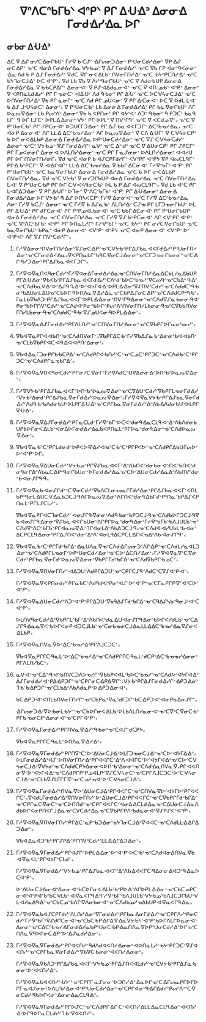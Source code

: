 <h1 align='center'>ᐁᐢᐱᑕᐢᑲᒥᑲᐠ ᐊᐢᑭᐠ ᑭᒋ ᐃᑗᐎᐣ ᐃᓂᓂᐎ ᒥᓂᑯᐎᓯᐎᓇ ᐅᒋ</h1>
<h2>ᓂᑲᓂ ᐃᑗᐎᐣ</h2>
<p>ᐃᑕ ᐁ ᐃᔑ ᓂᓯᑕᐎᓂᒋᑲᑌᐠ ᒥᓯᐌ ᑲ ᑕᔑᐟ ᐎᒋᔕᓂᑐᐎᓂᐠ ᑭᐡᑌᓂᑕᑯᓯᐎᓂᐠ ᐁᑭ ᐃᔑ ᓂᑕᐎᑭᐟ ᓀᐢᑕ ᐊᓂᐃ ᒥᓂᑯᐎᓯᐎᓇ ᐯᔭᑾᓄᐠ ᐁ ᐃᔑ ᒥᓂᑯᐎᓯᐟ ᓀᐢᑕ ᐁᑲ ᒋᑭ ᐊᓂᐢᑫᐸᓂᓂᐠ ᐎᓇ ᐱᑯ ᑲ ᑭ ᐃᔑ ᒥᓂᑯᐎᓯᐟ ᐁᑯᑕ ᐌᒋ ᓂᐸᐎᒪᑲᐠ ᑎᐯᓂᒥᑎᓱᐎᐣ ᓀᐢᑕ ᑾᔭᐢᑭᑕᑎᓯᐎᐣ ᓀᐢᑕ ᑲᔭᒣᓂᑕᒧᐎᐣ ᐅᑕ ᐊᐢᑭᐠ᙮
ᐁᑯ ᒪᑲ ᐁᑲ ᐁ ᐱᓯᐢᑫᓂᒋᑲᑌᐠ ᓀᐢᑕ ᐁ ᐱᑯᓂᑲᑌᑭ ᐃᓂᓂᐎ ᒥᓂᑯᐎᓯᐎᓇ ᐁ ᑲᑾᑕᑭᐃᒋᐠ ᐃᓂᓂᐗᐠ ᐁ ᑭᔑᐗᐃᑯᓇᓂᐗᐠ ᓀᐢᑕ ᐁ ᐊᑎ ᓄᑾᐠ ᐊᐢᑭᐠ ᐃᓂᓂᐤ ᐁ ᐸᑭᑎᓇᒪᑯᐎᓯᐟ ᑭᒋ ᒥᓉᓂᑕᐠ ᐗᐃᑗᐟ ᐱᑯ ᑫᑾᓂᐤ ᑭᒋ ᐃᑗᐟ ᓀᐢᑕ ᐅᑕᐺᔦᓂᑕᒧᐎᐣ ᓀᐢᑕ ᐅᑎᐯᓂᒥᑎᓱᐎᐣ ᐁᑲ ᑭᒋ ᓇᓂᒋᐟ ᓀᐢᑕ ᐱᑯ ᑭᒋ ᓄᑌᐸᓂᐟ ᐁ ᑭᒋ ᐃᑡᓂᐗᐠ ᐅᑕ ᐁ ᐅᑯᒪ ᒪᐗᐨ ᑲ ᐃᔑ ᒧᐡᑌᔦᓂᑕᐠ ᐃᓂᓂᐤ᙮
ᐁ ᑭᐢᑌᓂᑕᑾᐠ ᒪᑲ ᐃᓂᓂᐎ ᒥᓂᑯᐎᓯᐎᐣ ᑭᒋ ᑲᓇᐌᓂᒋᑲᑌᐠ ᐱᒋ ᐅᓇᔓᐌᐎᓂᐠ ᒪᑲ ᑭᔕᐢᐱᐣ ᐃᓂᓂᐤ ᐁᑲ ᑲ ᐸᑭᑎᓂᐟ ᑭᒋ ᐊᔭᐢᐸᐣ ᐱᑐᐡ ᑫᑾᓂᐤ ᑫ ᑭᑐᑕᐠ ᑲᓇᑫ ᒪᒋᐨ ᑫ ᐅᒋ ᒪᔑᑕᐟ ᐅᑭᒪᐎᐎᓂᓂᐤ ᐯᔭᐠ ᑭᒋ ᐅᑭᒪᐤ ᐁ ᑎᐯᐣᒋᑫᐟ ᓀᐢᑕ ᐁ ᐸᑕᑯᓄᐌᐟ᙮
ᓀᐢᑕ ᐁ ᑭᐢᑌᓂᑕᑾᐠ ᑭᒋ ᔑᑭᑕᓂᐗᐠ ᐅᑐᑌᒥᒥᑐᐎᓂᐠ ᑭᒋ ᐃᔑ ᑲᓇᐗᐸᒥᑐᒋᐠ ᐃᑕᐢᑲᓀᓯᐎᓇ᙮
ᓀᐢᑕ ᐊᓂᑭ ᐃᓂᓂᐗᐠ ᐱᒋ ᒪᒪᐎ ᐃᑕᐢᑲᓀᓯᐎᓂᐠ ᐱᒋ ᐅᓇᔓᐌᐎᓂᐠ ᐁ ᑕᐱ ᐃᑗᒋᐠ ᐁ ᑕᐺᔦᓂᑕᑭᐠ ᑲ ᐅᒋ ᓂᐸᐎᒪᑲᑭ ᐃᓂᓂᐎ ᒥᓂᑯᐎᓯᐎᓇ ᐅᑭᐢᑌᓂᑕᑯᓯᐎᓂᐠ ᓀᐢᑕ ᐁᔑ ᑕᐺᔦᓂᑕᑯᓯᐟ ᐃᓂᓂᐤ ᓀᐢᑕᐢ ᐯᔭᑾᓄᐠ ᐁᔑ ᒥᓂᑯᐎᓯᒋᐠ ᓇᐯᐤ ᓀᐢᑕ ᐃᐢᑺᐤ ᓀᐢᑕ ᐁ ᐃᑌᓂᑕᑭᐠ ᑭᒋ ᔑᑭᑕᒋᐠ ᑭᒋ ᒥᓄᐸᓂᓂᒋ ᐃᓂᓂᐗ ᐅᐱᒪᑎᓯᐎᓂᓂᐠ ᓀᐢᑕ ᑭᒋ ᒥᓋᔑᓂᓂᐠ ᐅᐱᒪᑎᓯᐎᓂᓂᐤ ᐊᐗᓯᑌ ᑭᒋ ᐅᒋ ᑎᐯᓂᒥᑎᓯᓂᒋ᙮
ᐁᑯ ᓀᐢᑕ ᐊᓂᑭ ᑲ ᐊᔑᑕᑭᒥᑯᓯᒋᐠ ᐸᐯᐢᑭᒋ ᐊᐢᑭᔭ ᐁᑭ ᐊᔓᑕᒪᑫᒋᐠ ᑭᒋᐎ ᑲᐡᑭᑕᒋᐠ ᐁ ᐗᐎᒋᐊᒋᐠ ᒪᒪᐎ ᐃᑕᐢᑲᓀᓯᐎᓇ ᐁ ᑲᑲᒋᐎᑕᓂᐗᐠ ᒥᓯᐌᐢᑲᒥᐠ ᐊᐢᑭᐠ ᑭᒋ ᑭᐢᑌᓂᒋᑲᑌᐠ ᓀᐢᑕ ᑲᓇᐌᓂᒋᑲᑌᐠ ᐃᓂᓂᐎ ᒥᓂᑯᐎᓯᐎᓇ ᓀᐢᑕ ᑲ ᐅᒋ ᓂᐸᐎᒪᑲᑭ ᑎᐯᓂᒥᑎᓱᐎᓇ᙮
ᐁᑯ ᓀᐢᑕ ᐯᔭᑾᐣ ᐁ ᓂᓯᑐᒋᑲᑌᑭ ᐊᓂᐃ ᒥᓂᑯᐎᓯᐎᓇ ᓀᐢᑕ ᑎᐯᓂᒥᑎᓯᐎᓇ ᒪᐗᐨ ᐁ ᑭᐢᑌᓂᑕᑾᑭ ᑭᒋ ᐅᒋ ᑕᐺᐗᔦᑫᓂᑕᑾᐠ ᐅᒪ ᑲ ᑭ ᐃᔑ ᐊᔓᑕᒪᑫᒋᐠ᙮ ᐁᑯ ᒪᑲ ᐊᐣᑕ ᑭᒋ ᒪᐗᒋᐃᑐᐎᓂᐠ ᐁ ᑭᒋ ᐃᑗᒋᐠ ᐅᒣᓂᐤ ᐁᐢᐱᑕᐢᑲᒥᑲᐠ ᐊᐢᑭᐠ ᑭᒋ ᐃᑗᐎᓂᓂᐤ ᐃᓂᓂᐎ ᒥᓂᑺᐃᓯᐎᓂ ᐅᒋ ᐯᔭᑾᐣ ᑫ ᐃᔑ ᐅᑎᓴᐸᑕᑭᐠ ᒥᓯᐌ ᐃᓂᓂᐗᐠ ᓀᐢᑕ ᒥᓯᐌ ᐃᑕᐢᑲᓀᓯᐎᓇ ᐱᓂᐡ ᒥᓯᐌ ᑲᑕᔑᐟ ᐃᓂᓂᐤ ᓀᐢᑕ ᒥᓯᐌ ᑲ ᐃᔑᓇᑾᐠ ᐱᒪᑎᓯᐎᐣ ᑕᔑᓀ ᑭᒋ ᒪᒥᑐᓀᓂᒋᑲᑌᐠ ᐅᒪ ᑭᒋ ᐃᑗᐎᐣ ᑭᒋ ᑯᒋᑕᓂᐗᐠ ᑭᒋ ᑭᐢᑭᓄᐊᒪᑲᓂᐗᐠ ᓀᐢᑕ ᑲᑲᒋᐎᑕᓂᐗᐠ ᑭᒋ ᑭᐢᑌᓂᒋᑲᑌᑭ ᐊᓂᐃ ᒥᓂᑯᐎᓯᐎᓇ ᓀᐢᑕ ᑎᐯᓂᒥᑎᓱᐎᓇ ᓀᐢᑕ ᒥᓯᐌ ᐁᔑ ᑲᐡᑭᑕᓂᐗᐠ ᐱᒋ ᐸᐯᐢᑭᒋ ᐊᐢᑭᐠ ᓀᐢᑕ ᐁᐢᐱᑕᐢᑲᒥᑲᐠ ᐊᐢᑭᐠ ᑭᒋ ᐅᑎᓇᒪᓱᒋᐠ ᒥᓯᐌᐢᑲᒥᐠ ᓀᐢᑕ ᑾᔭᐢᐠ ᑭᒋ ᓂᓯᑕᐌᓂᒋᑲᑌᐠ ᓀᐢᑕ ᑲᓇᐌᓂᒋᑲᑌᐠ ᑲᑭᓇᐤ ᐊᓂᑭ ᐃᓂᓂᐗᐠ ᐸᐯᐢᑭᐨ ᐊᐢᑭᔭ ᓀᐢᑕ ᐊᓂᑭ ᐃᓂᓂᐗᐠ ᐸᐯᐢᑭᐨ ᐅᐟ ᐊᐢᑭᐗᐠ ᐱᒋ ᐁᔑ ᑎᐯᐣᑕᑯᓯᒋᐠ᙮</p>
<ol>
  <li>
    <p>ᒥᓯᐌᐃᓂᓂᐤᑎᐯᓂᒥᑎᓱᐎᓂᐠᐁᔑᓂᑕᐎᑭᐟᓀᐢᑕᐯᔭᑾᐣᑭᒋᐃᔑᑲᓇᐗᐸᒥᑯᐎᓯᐟᑭᐢᑌᓂᒥᑎᓱᐎᓂᐠᓀᐢᑕᒥᓂᑯᐎᓯᐎᓇ᙮ᐁᐸᑭᑎᓇᒪᒋᐠᑲᑫᑕᐌᓂᑕᒧᐎᓂᓂᐤᓀᐢᑕᒥᑐᓀᓂᒋᑲᓂᓂᐤᓀᐢᑕᐎᒋᑴᓯᑐᐎᓂᐠᑭᒋᐃᔑᑲᓇᐗᐸᒥᑐᒋᐠ᙮</p>
  </li>
  <li>
    <p>ᒥᓯᐌᐊᐌᓇᑎᐸᑫᓂᑕᑯᓯᐤᒥᓯᐌᐊᓂᐃᒥᓂᑯᐎᓯᐎᓇᓀᐢᑕᑎᐯᓂᒥᑎᓱᐎᓇᐃᑕᑲᒪᓯᓇᐃᑲᑌᑭᑭᒋᐃᑗᐎᓂᐠᐁᑲᐸᑲᐣᑭᒋᐃᔑᑲᓇᐗᐸᒥᑯᐎᓯᐟᑕᐱᐢᑯᐨᑲᐅᑕᐢᑲᓀᓯᐟᐁᑕᔕᑫᐟᓀᐢᑕᑲᐃᐢᑴᐎᐟᓀᐢᑕᐱᑯᑲᓇᐯᐎᐟᐅᐟᐃᔑᑫᔗᐎᐣᐅᐟᐊᔭᒥᐊᐎᐣᐅᑭᒪᐎᐎᓂᐤᐁᔑᑎᐯᐣᑕᑯᓯᐟᓀᐢᑕᐱᑯᑯᑕᐠᑫᑾᓂᐤᑲᐃᑌᓂᒪᐎᑌᓀᐢᑕᑲᐅᒋᑴᐅᑎᐱᓇᐌᐎᓯᐎᓇᓀᐢᑕᑲᑭᐃᔑᓂᑕᐎᑭᐟᓀᐢᑕᐱᑯᑯᑕᑭᔾᑫᑾᐣ᙮ᒥᓇᒪᑲᐁᑲᐱᑐᐡᑭᒋᐃᔑᑲᓇᐗᐸᒥᐟᐅᑭᒪᐎᐎᓂᓂᐤᑎᐯᐣᒋᑫᐎᓂᓂᐤᓀᐢᑕᐱᑯᐁᔑᓇᑾᓂᓂᑴᐊᐢᑭᓂᐤᑲᐅᒋᑎᐯᐣᑕᑯᓯᐟᓀᐢᑕᐱᑯᐊᐢᑭᓂᐤᑲᐅᒋᐟᑭᔕᐢᐱᐣᑎᐯᓂᒥᑎᓯᒪᑲᓂᓂᑴᓀᐢᑕᐁᑲᑲᑎᐯᓂᒥᑎᓯᒪᑲᓂᓂᑴᓀᐢᑕᐱᑯᑯᑕᐠᑫᑾᐣᐁᔑᓄᑌᐸᓂᑴᐅᑭᒪᐎᐎᓂᐠ᙮</p>
  </li>
  <li>
    <p>ᒥᓯᐌᐊᐌᓇᐃᔑᒥᓂᑯᐎᓯᐤᑭᒋᐱᒪᑎᓯᐟᓀᐢᑕᑎᐯᓂᒥᑎᓱᐎᓂᓂᐤᓀᐢᑕᐁᑲᑭᒋᐅᒋᓇᓂᓴᓂᓯᐟ᙮</p>
  </li>
  <li>
    <p>ᐁᑲᐊᐌᓇᑭᒋᐊᐗᑲᑎᐟᓀᐢᑕᐱᑯᑎᐯᓂᒥᐟ᙮ᐁᑲᑭᒋᐃᑕᑾᐠᒥᓯᐌᑲᐃᔑᓇᑾᐠᐃᓂᓂᐤᑲᐊᐗᑲᑎᐟᓀᐢᑕᒪᑲᐁᑲᑭᒋᐊᑕᐗᑫᐎᐊᐗᑭᑎᐟᐃᓂᓂᐤ᙮</p>
  </li>
  <li>
    <p>ᐁᑲᐊᐎᓇᒥᑐᓂᑭᒋᑲᑾᑕᑭᐃᐟᓀᐢᑕᐱᑯᑭᒋᐊᑾᑎᓯᐢᑕᐟᓀᐢᑕᓄᑕᐤᑭᒋᑐᑕᐟᓀᐢᑕᐱᑯᑾᐣᑕᐤᑭᒋᑐᑕᐟᓀᐢᑕᐱᑯᑭᒋᓇᓀᑲᒋᐃᐟ᙮</p>
  </li>
  <li>
    <p>ᒥᓯᐌᐊᐌᓇᐁᑎᐸᑫᓂᑕᑯᓯᐟᑭᒋᓂᓯᑕᐌᓂᒥᐟᒥᓯᐌᐱᑯᑕᐢᑌᐁᐃᓂᓂᐎᐟᐅᑎᐢᑲᐤᐅᓇᔓᐌᐎᓂᐠ᙮</p>
  </li>
  <li>
    <p>ᒥᓯᐌᐯᔭᑾᐣᑭᒋᐃᔑᑲᓇᐗᐸᒥᐟᐅᑎᐡᑲᐤᐅᓇᔓᐌᐎᓂᐠᓀᐢᑕᐁᐃᑌᐢᑕᑯᓯᐟᐁᑲᑭᒋᒪᓀᓂᒥᑯᐎᓯᐟᐯᔭᑾᐣᐃᓂᑯᐠᑭᒋᐃᔑᑲᓇᐌᓂᒥᑯᐎᓯᐟᐅᓇᔓᐌᐎᓂᐠ᙮ᒥᓯᐌᐊᐌᓇᐯᔭᑾᐣᑭᒋᐃᔑᑲᓇᐌᓂᒥᑯᐎᓯᐟᐱᑯᑫᑾᐣᑲᐱᑯᓂᑲᑌᐠᐅᒪᑭᒋᐃᑗᐎᐣᓀᐢᑕᑭᒋᑲᓇᐌᓂᒥᑯᐎᓯᐟᐃᐢᐱᑲᐎᐱᑯᓂᑲᑌᐠᐅᒪᑭᒋᐁᑗᐎᐣ᙮</p>
  </li>
  <li>
    <p>ᒥᓯᐌᐊᐌᓇᐁᐃᔑᒥᓂᑯᐎᓯᐟᑭᒋᓇᑕᒪᑯᐟᒥᓯᐌᐢᑲᒥᐠᐅᑕᐸᐢᑯᓂᑫᐎᓇᑕᒪᑫᐗᐠᐃᐢᐱᑲᐱᑯᓂᑲᑌᑭᑲᐅᒋᓂᐸᐎᒪᑲᐠᐊᓂᐃᐅᒥᓂᑯᐎᓯᐎᓇᑲᐸᑭᑎᓇᒪᐟᑭᒋᐅᓇᐢᑯᓂᑫᐎᓂᐠᓀᐢᑕᐱᑯᐅᓇᔓᐌᐎᓂᐠ᙮</p>
  </li>
  <li>
    <p>ᐁᑲᐊᐌᓇᑾᐣᑕᐤᑭᒋᒪᑯᓂᑯᐟᐅᑭᐸᐅᐌᐎᓯᐗᓀᐢᑕᑾᐢᑕᐤᑭᒋᑭᐸᐅᐟᓀᐢᑕᐱᑯᑭᒋᐃᑲᑌᒋᔕᐅᐟᐅᐟᐊᐢᑭᐠᐅᒋ᙮</p>
  </li>
  <li>
    <p>ᒥᓯᐌᐊᐌᓇᐁᐃᑌᓂᑕᑯᓯᐟᐯᔭᑾᓄᐟᑭᒋᐁᔑᑲᓇᐗᐸᒥᐟᐃᐢᐱᑲᑎᐸᐢᑯᓂᑲᓂᐗᐠᑎᐸᐣᑲᑎᐸᐣᑯᓂᑫᓂᒋᐃᐢᐱᑲᓇᑕᐎᑭᐢᑫᓂᒋᑲᑌᓂᐠᐅᒥᓂᑯᐎᓯᐎᓇᓀᐢᑕᐅᐟᐃᑌᓂᑕᑯᓯᐎᓇᐃᐢᐱᑲᑎᐯᐢᑯᓂᐟᑲᐗᓂᔑᒋᑫᑴ᙮</p>
  </li>
  <li>
    <p>ᒥᓯᐌᐊᐌᓇᑲᐗᓂᔑᒋᑯᐟᐢᑕᐌᓂᑕᑯᓯᐤᐁᑲᐱᑕᒪᓂᔡᓇᒋᒥᑯᓯᐎᓂᐠᑭᒋᐃᔑᑲᓇᐗᐸᒥᐟᐸᑎᒪᑲᑭᐢᑫᓂᒪᐎᑌᑕᐺᐎᓇᑲᑐᑕᒧᑴᐱᒋᐅᓇᔓᐌᐎᓂᐠᐱᒋᑎᐸᐢᑯᓂᑫᐎᑲᒥᑯᐠᑭᐢᑎᓇᐨᑲᑭᐃᔑᐸᑭᑎᓇᒪᐟᑭᒋᒪᔑᑕᒪᓱᐟ᙮</p>
    <p>ᐁᑲᐊᐌᓇᑭᒋᐊᑕᒣᓂᑕᑯᓯᐟᐗᓂᔑᒋᑫᐌᓂᓂᐤᐱᑯᑫᑾᓂᐤᑲᑭᑐᑕᒧᑴᓀᐢᑕᐱᑯᑲᐅᒋᑐᑕᒧᑴᐁᑲᐗᓂᔑᒋᑫᐎᓂᓂᐤᐁᔑᑲᓇᐗᐸᒋᑲᑌᓂᐠᐱᒋᑭᒋᐅᓇᐢᑯᓂᑫᐎᓂᐠᒥᓯᐌᐢᑲᒥᑲᐠᑲᐱᒧᑌᒪᑲᐠᓀᐢᑕᐱᑯᐁᐢᐱᑕᐢᑲᒥᑲᐠᑭᒋᐊᓇᔓᐌᐎᐣᒬᒋᐊᓂᒪᐃᐢᐱᑲᐃᑐᑕᒧᑴ᙮ᓀᐢᑕᐱᑯᐊᐗᓯᑌᑲᒪᐡᑲᐗᓂᐠᐃᑕᑭᑕᒪᑫᐎᓂᓂᐤᑭᒋᐃᔑᑎᐸᐢᑯᓂᐟᐃᐢᐱᐨᐊᓂᒪᑫᐃᑕᑭᑕᒪᐎᑎᐸᓀᐃᐢᐱᑲᐗᓂᔑᒋᑫᐟ᙮</p>
  </li>
  <li>
    <p>ᐁᑲᐊᐌᓇᑾᐣᑕᐤᑭᒋᒥᑯᐡᑲᒋᐃᐟᐎᓇᑌᐱᓇᐌᓀᐢᑕᐱᑯᐎᒋᔕᓂᑐᐠᐱᒋᐎᑭᐠᓀᐢᑕᐱᑯᒪᓯᓇᐊᒪᑐᐎᓂᐠᓀᐢᑕᐱᑯᑭᒋᒪᓀᓂᒥᐟᐅᑭᐡᑌᓂᑕᑯᓯᐎᓂᐠᓀᐢᑕᐅᐟᐃᑕᑎᓯᐎᓂᐠ᙮ᒥᓯᐌᐊᐌᓇᐁᐣᑕᐌᓂᑕᑯᓯᐟᑭᒋᑲᓇᐌᓂᒥᑯᐟᐅᓇᔓᐌᐎᓂᓂᐤᐁᑲᑭᒋᒥᑯᐡᑲᒋᐃᐟᓀᐢᑕᐱᑯᐁᑲᑭᒋᑾᓄᑕᐟ᙮</p>
  </li>
  <li>
    <p>ᒥᓯᐌᐊᐌᓇᐁᑎᐯᓂᒥᑎᓱᐟᐗᐃᑐᑌᐟᐱᑯᑭᒋᐃᑐᑌᐟᓀᐢᑕᑭᒋᑕᔑᑫᐟᐱᑯᑕᐣᑕᐁᔑᐊᐢᑭᐗᐠ᙮</p>
    <p>ᒥᓯᐌᐊᐌᓇᐁᐸᑭᑎᓂᑯᓯᐟᑭᒋᓇᑲᑕᐠᐱᑯᑫᑯᐊᐢᑭᓂᐤᐊᔑᐨᐅᐟᐊᐢᑭᔾᓀᐢᑕᒥᓇᑭᒋᑭᐌᐟᐊᐣᑕᐅᐟᐊᐢᑭᐠ᙮</p>
  </li>
  <li>
    <p>ᒥᓯᐌᐊᐌᓇᐃᑌᓂᑕᑯᓯᐤᐱᑐᐡᐊᐢᑭᐠᑭᒋᐃᑐᑌᐟᐁᑲᑫᐃᔑᒥᑯᐡᑲᒋᐃᐟᓀᐢᑕᑫᐃᔑᓴᑲᐢᑫᓂᒧᐟᐊᐣᑕᐊᐢᑭᐠ᙮</p>
    <p>ᐅᒪᑎᐯᑫᓂᑕᑯᓯᐎᐣᐁᑲᑭᒋᒪᐢᑲᒥᐟᐃᐢᐱᑲᑎᐸᐢᑯᓇᐎᑌᐗᓂᔑᒋᑫᐎᓂᐠᑲᐅᒋᐸᓯᑯᒪᑲᐠᓀᐢᑕᐃᔑᒋᑫᐎᓇᓇᐁᐸᐨᑲᐅᒋᐸᓂᑭᐗᑐᑕᒧᒪᑲᐠᓀᐢᑕᓂᑲᓀᓂᑕᒧᐎᓇᒪᒪᐎᐃᑕᐢᑲᓀᓯᐎᓇᐁᔑᓂᐸᐎᒪᑲᑭ᙮</p>
  </li>
  <li>
    <p>ᒥᓯᐌᐊᐌᓇᑎᐯᓇᐌᐅᐟᐃᑕᐢᑲᓀᓯᐎᐣᑭᒋᐱᒧᑕᑐᑕᐠ᙮</p>
    <p>ᐁᑲᐊᐌᓇᑭᒋᒥᑕᑴᓇᒪᐟᐅᐟᐃᑕᐢᑲᓀᓯᐎᐣᓀᐢᑕᐱᑯᑭᒋᒥᑕᑴᓇᒪᐟᑯᑕᑭᔾᐃᑕᐢᑲᓀᓀᓯᐎᓂᓂᐤᑭᒋᐱᒪᑎᓯᑲᑕᐠ᙮</p>
  </li>
  <li>
    <p>ᓇᐯᐗᐠᓀᐢᑕᐃᐢᑴᐗᐠᑲᑎᐯᑕᑐᐱᐳᓀᓯᒋᐠᐁᑲᑲᑭᐸᐊᒪᐟᑲᐅᑕᐢᑲᓀᓯᐟᓀᐢᑕᐱᑯᐅᐟᐊᔭᒥᐊᐎᐣᐃᔑᒥᓂᑯᐎᓯᐗᐠᑭᐃᐎᑭᑐᒋᐠᓀᐢᑕᑭᒋᓂᑕᐎᑭᐃᐌᒋᐠ᙮ᐯᔭᑾᐣᑭᒋᐃᔑᒥᓂᑯᐎᓯᒋᐠᐎᑭᑐᐎᓂᐠᒣᑾᐨᑲᐎᑭᑐᒋᐠᓀᐢᑕᒪᑲᐃᐢᐱᑲᐱᑯᓇᑭᐠᐅᐎᑭᑐᐎᓂᐗᐤ᙮</p>
    <p>ᑲᑕᐎᑭᑐᐗᐠᐸᑎᒪᑲᑎᐯᓂᒥᑎᓱᒋᐠᓀᐢᑕᑲᑭᓇᐤᐁᓇᐢᑯᒥᑐᒋᐠᑲᑕᐎᑭᑐᐗᐠᐊᓂᑭᑲᐎᓂᔑᒋᐠ᙮</p>
    <p>ᐎᒋᔕᓂᑐᐎᐣᐁᐅᑾᓂᒪᑾᔭᐢᐠᓀᐢᑕᑲᐅᒋᓂᐸᐎᒪᑲᐠᐅᒪᑲᐱᒪᑎᓯᓇᓂᐗᐠᓀᐢᑕᐁᐣᑕᐌᓂᑕᑾᐠᑭᒋᑲᓉᓂᑕᑭᐠᐃᓂᓂᐗᐠᓀᐢᑕᑭᒋᐊᐢᑭᐠ᙮</p>
  </li>
  <li>
    <p>ᒥᓯᐌᐊᐌᓇᒥᓂᑯᐎᓯᐤᑭᒋᑎᐯᓇᐌᐎᓯᐟᑫᑾᓂᐤᓀᐢᑕᐊᔑᐨᑯᑕᑭᔭ᙮</p>
    <p>ᐁᑲᐊᐌᓇᑭᒋᒥᑕᑴᓇᒪᐟᐅᑎᐱᓇᐌᐎᓯᐎᐣ᙮</p>
  </li>
  <li>
    <p>ᒥᓯᐌᐊᐌᓇᐁᒥᓂᑯᐎᓯᐟᑭᒋᑎᐁᐢᑕᐠᐅᐟᐃᑌᓂᑕᒧᐎᐣᐅᒪᒥᑐᓀᓂᑕᒧᐎᐣᓀᐢᑕᐅᐟᐊᔭᒥᐃᐎᐣ᙮ᐅᒪᒥᓂᑯᐎᓯᐎᐣᐊᔑᐨᐅᑎᐯᓂᒥᑎᓱᐎᐣᑭᒋᐊᐸᒋᑕᐟᐃᐢᐱᐗᐊᒋᑕᐟᐅᐟᐊᔭᒥᐊᐎᐣᓀᐢᑕᐅᐟᑕᐺᔦᓂᑕᒧᐎᐣᐁᐯᔭᑯᐟᓀᐢᑕᐱᑯᑯᑕᑭᔭᐃᓂᓂᐗᐅᑎᐢᑲᐤᐃᓂᓂᐠᓀᐢᑕᐱᑯᐎᓇᑎᐯᓇᐌ᙮ᑭᒋᐗᐸᑎᓂᐌᐟᐅᐟᐊᔭᒥᐊᐎᐣᓀᐢᑕᐱᑯᑭᒋᑭᐢᑭᓄᐊᒪᑭᐟᐁᔑᑕᐺᔦᓂᑕᐠᓀᐢᑕᑭᒋᐱᒧᑕᑐᑕᐠᐅᐟᑕᐺᔦᓂᑕᒧᐎᐣᓀᐢᑕᒪᑲᐁᔑᒪᒥᒋᒥᐌᐟᓀᐢᑕᓄᓱᓀᐊᐠᐅᐟᑕᐺᔦᓂᑕᒧᐎᐣ᙮</p>
  </li>
  <li>
    <p>ᒥᓯᐌᐊᐌᓇᒥᓂᑯᐎᓯᐤᑎᐯᓇᐌᐅᐟᐃᑌᓂᑕᒧᐎᐣᑭᒋᐊᐸᒋᑕᐟᓀᐢᑕᑎᐯᓇᐌᐅᐟᐊᔭᒥᐅᐣᑭᒋᐊᐸᒋᑕᐟ᙮ᐁᐊᑯᒪᒥᓂᑯᐎᓯᐎᐣᐁᑎᐯᓂᒥᑎᓯᐟᐅᐟᐃᑌᓂᑕᒧᐎᐣᑭᒋᐊᐸᒋᑕᐟᓀᐢᑕᐁᑲᑭᒋᒥᑯᐡᑲᒋᐃᐟᓀᐢᑕᑭᒋᓇᑕᐌᓂᑕᐠᓀᐢᑕᐅᑎᑎᑯᐟᓀᐢᑕᑭᒋᐊᐸᒋᑕᐟᐊᓂᐃᐎᑕᒪᑯᐎᓇᓀᐢᑕᐃᑌᓂᑕᒧᐎᓇᐱᑯᑲᐅᒋᐸᓂᑭᑎᐸᒋᒧᐎᓇᓀᐢᑕᐯᑕᑯᓯᐎᓇᓀᐢᑕᐁᑲᑭᒋᑭᐱᐡᑲᑯᓇᓂᐗᐠᐁᔑᑭᔑᐸᐠᐊᐢᑭᔾ᙮</p>
  </li>
  <li>
    <p>ᒥᓯᐌᐊᐌᓇᐁᑎᐯᓂᒥᑎᓯᐟᑭᒋᐃᑕᐟᓇᑭᐡᑲᑐᐎᓂᐠᑲᔭᒣᓂᑕᒧᐎᐣᐁᐊᐸᑕᐠᓀᐢᑕᐱᑯᒪᒪᐎᐎᒋᐃᑐᐎᓂᐠ᙮</p>
    <p>ᐁᑲᐊᐎᓇᐊᑐᐢᑲᒼᑭᒋᔑᑭᐃᐟᑭᒋᑎᐯᐣᑕᑯᓯᐟᒪᒪᐎᐎᒋᐃᑐᐎᓂᐠ᙮</p>
  </li>
  <li>
    <p>ᒥᓯᐌᐊᐌᓇᐁᒥᓂᑯᐎᓯᐟᑭᒋᐊᔑᒋᐟᐅᑭᒪᐎᐎᓂᐠᐅᐟᐊᐢᑭᐠᐅᑕᐡᑲᐤᓀᐢᑕᐱᑯᐊᓂᐃᑎᐯᓇᐌᑲᐗᐌᓇᐸᒪᐟᑭᒋᐊᔭᒥᐡᑕᒪᑯᐟ᙮</p>
    <p>ᒥᓯᐌᐊᐌᓇᐁᒥᓂᑯᐃᓯᐟᐯᔭᑾᓄᐠᑭᒋᐃᔑᑲᓇᐗᐸᒥᐟᐃᐢᐱᑲᐎᐊᐸᒋᑕᑴᐃᓂᓂᐎᐊᑐᐢᑫᐎᓇᐅᑕᐊᐢᑭᐠ᙮</p>
    <p>ᐅᐟᐃᑌᓂᑕᒧᐎᓂᐗᐤᐃᓂᓂᐗᐠᑲᑕᐅᒋᓂᐸᐎᒪᑲᐣᑲᐡᑭᐅᐎᐣᐱᒋᐅᑭᒪᐎᐎᓂᐠᓀᐢᑕᑲᑕᓄᑭᑕᓂᐗᐣᐊᐢᑭᐊᐢᑲᐤᑲᑕᐺᒪᑲᐠᐗᐌᓇᐸᒋᑫᐎᐣᒥᓯᐌᐣᑲᒥᐠᑲᐱᒧᑌᒪᑲᐠᐯᔭᑾᓄᐠᑲᐱᒧᑕᑐᒋᑲᑌᐠᐯᒪᐗᓯᓇᐃᑫᐎᐣᓀᐢᑕᑲᑕᓄᐠᑲᐱᒋᐌᐱᓂᑲᓂᐗᐠᓀᐢᑕᐱᑯᑲᓄᓱᓀᐃᑲᑌᑭᐗᐌᓇᐸᒋᑫᐎᓇ᙮</p>
  </li>
  <li>
    <p>ᒥᓯᐌᐊᐌᓇᑲᐊᔑᑕᑭᒥᑯᓯᐟᐱᒪᑎᓯᐎᓂᐠᐁᒥᓂᑯᐎᓯᐠᑭᒋᑲᓇᐎᓂᒥᑯᐎᓯᐠᓀᐢᑕᑭᒋᐱᓯᐢᑭᓂᑕᑯᓯᐟᒥᓯᐌᐢᑲᒥᐠᐁᔑᑯᒋᑕᓂᐗᐠᓀᐢᑕᑲᑕᑾᑭᐎᒋᐃᐌᐎᓇᐯᔭᑾᔦᐠᐊᐢᑭᐠᑲᐅᒋᐱᒪᒋᐅᓇᓂᐗᐠᐃᓂᓂᐠᓀᐢᑕᐃᑕᐢᑲᓀᓯᐎᒥᓂᑯᐎᓯᓇᑲᑭᐢᑌᓂᑕᑾᑭᐎᓇᑎᐱᓇᐌᐅᑭᐢᑌᓂᑕᑯᓯᐎᐣᐅᒋᓀᐢᑕᑎᐱᓇᐌᑫᐅᒋᓂᑕᐎᑭᐟᐅᐟᐃᔑᓇᑯᓯᐎᓂᐠ᙮</p>
  </li>
  <li>
    <p>ᒥᓯᐌᐊᐌᓇᐁᒥᓂᑯᐎᓯᐟᑭᒋᐊᐸᑎᓯᐟᑫᑯᐱᑯᐊᐸᑎᓯᐎᓂᓂᐤᐗᐅᑎᓇᒪᓱᐟᑾᔭᐢᑭᒋᑐᑕᐟᐁᔑᐊᐸᑎᓯᐟᓀᐢᑕᑭᒋᑲᓇᐌᓂᒥᑯᐎᓯᐟᐁᑲᐁᑕᑾᓂᓂᐠᐊᐸᑎᓯᐎᓂᓂᐤ᙮</p>
    <p>ᒥᓯᐌᐊᐌᓇᐁᑲᐱᑐᐡᑭᒋᐃᔑᑲᓇᐗᐸᒥᐟᐯᔭᑾᓄᐠᑭᒋᐃᔑᑎᐸᐊᒪᑯᓯᐟᓀᐢᑕᐯᔭᑾᐣᑭᒋᐃᔑᓇᑾᓂᓂᐠᐅᐟᐊᐸᑎᓯᐎᐣ᙮</p>
    <p>ᒥᓯᐌᐊᐌᓇᑲᐊᐸᑎᓯᐟᑾᔭᐢᐠᓀᐢᑕᑭᒋᒥᓋᔑᓂᓂᐠᐅᑐᑎᓯᐎᐣᐎᓇᐅᒋᓀᐢᑕᐎᒋᔕᓇᑭᒋᐅᒋᐅᒋᒥᓋᐊᔑᓂᓂᐠᐅᐱᒪᑎᓯᐎᓂᐗᐤᑭᐢᑌᓂᑕᑯᓯᐎᓂᐠᓀᐢᑕᑭᒋᐊᓂᐡᑫᐎᒋᐃᑯᓯᐟᑭᔕᐢᐱᐣᐢᑕᐌᓂᑕᑯᓯᑴᑲᐅᒋᐸᓂᐠᐃᓂᓂᐎᓇᑕᒪᑫᐎᐣ᙮</p>
    <p>ᒥᓯᐌᐊᐌᓇᐁᒥᓂᑯᐎᓯᐟᑭᒋᐅᔑᑕᐟᓀᐢᑕᐱᑯᑭᒋᐎᒋᑡᐟᐊᐸᑎᓯᐎᒪᒪᐎᓇᑕᒪᑫᐎᓂᐠᐊᐸᑎᓯᐎᐣᐅᒋᑫᐅᒋᓇᑕᒪᑯᓯᐟᒣᑾᐨᐁᐊᐸᑎᓯᐟ᙮</p>
  </li>
</ol>